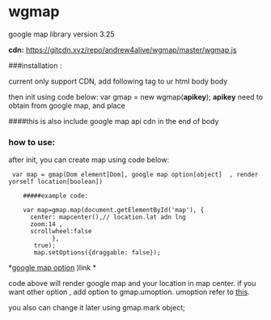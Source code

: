 # wgmap

google map library version 3.25

**cdn:**  https://gitcdn.xyz/repo/andrew4alive/wgmap/master/wgmap.js


###installation  :

  current only support CDN, add following tag to ur html body body 
        <script src=" https://gitcdn.xyz/repo/andrew4alive/wgmap/master/wgmap.js"></script>
        
  then init using code below:
   var gmap = new wgmap(**apikey**);
   **apikey** need to obtain from google map, and place
   
####this is also include google map api cdn in the end of body
   
### how to use:
  
  after init, you can create map using  code below:
  
     var map = gmap(Dom element[Dom], google map option[object]  , render yorself location[boolean])
        
        #####example code:
        
        var map=gmap.map(document.getElementById('map'), {
          center: mapcenter(),// location.lat adn lng
          zoom:14 ,
          scrollwheel:false
                },
           true);
           map.setOptions({draggable: false});
           
*[google map option](https://developers.google.com/maps/documentation/javascript/reference#MapOptions) )link *           
           
 code above will render google map and your location in map center. if you want other option , add option to gmap.umoption. 
 umoption refer to  [this](https://developers.google.com/maps/documentation/javascript/reference#MarkerOptions).
            
 you also can change it later using gmap.mark object;
